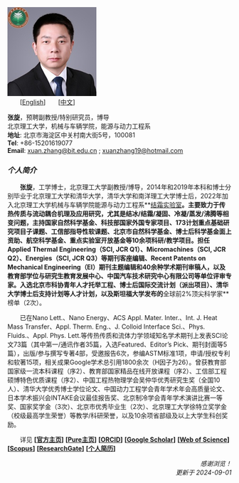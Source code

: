 ![Profile</u>](https://github.com/xuanzhang19/ChineseCV/raw/master/Xuan_ZHANG_BIT.jpg)  
&emsp;&emsp;[[<u>English</u>](https://en.xuanzhang.online)]&emsp;&emsp;[[<u>中文</u>](https://zh.xuanzhang.online)]  

**张旋**，预聘副教授/特别研究员，博导  
北京理工大学，机械与车辆学院，能源与动力工程系   
**地址**: 北京市海淀区中关村南大街5号，100081   
**Tel**: +86-15201619077  
**Email**: [<u>xuan.zhang@bit.edu.cn</u>](mailto:xuan.zhang@bit.edu.cn) ; [<u>xuanzhang19@hotmail.com</u>](mailto:xuanzhang19@hotmail.com)  

### ***个人简介***  
&emsp;&emsp;**张旋**，工学博士，北京理工大学副教授/博导，2014年和2019年本科和博士分别毕业于北京理工大学和清华大学，清华大学和南洋理工大学博士后，2022年加入北京理工大学机械与车辆学院能源与动力工程系**[<u>结霜实验室</u>](https://www.x-mol.com/groups/FrostLab)**。主要致力于传热传质与流动耦合机理及应用研究，尤其是结冰/结霜/凝固、冷凝/蒸发/沸腾等相变问题，主持国家自然科学基金、科技部国家外国专家项目、173计划重点基础研究项目子课题、工信部指导性软课题、北京市自然科学基金、博士后科学基金面上资助、航空科学基金、重点实验室开放基金等10余项科研/教学项目。担任Applied Thermal Engineering（SCI, JCR Q1）、Micromachines（SCI, JCR Q2）、Energies（SCI, JCR Q3）等期刊客座编辑、Recent Patents on Mechanical Engineering（EI）期刊主题编辑和40余种学术期刊审稿人，以及教育部学位与研究生教育发展中心、中国汽车技术研究中心有限公司等单位评审专家。入选北京市科协青年人才托举工程、博士后国际交流计划（派出项目）、清华大学博士后支持计划等人才计划，以及斯坦福大学发布的**全球前2%顶尖科学家**榜单（2次）。  

&emsp;&emsp;已在Nano Lett.、Nano Energy、ACS Appl. Mater. Inter.、Int. J. Heat Mass Transfer、Appl. Therm. Eng.、J. Colloid Interface Sci.、Phys. Fluids.、Appl. Phys. Lett.等传热传质和流体力学领域知名学术期刊上发表SCI论文73篇（其中第一/通讯作者35篇，入选Featured、Editor’s Pick、期刊封面等5篇），出版/参与撰写专著4部，受邀报告6次，参编ASTM标准1项，申请/授权专利和软著15项，相关成果Google学术总引用1800余次（H因子为26）。曾获教育部国家级一流本科课程（序2）、教育部国家精品在线开放课程（序2）、工信部工程硕博特色优质课程（序2）、中国工程热物理学会吴仲华优秀研究生奖（全国10人）、清华大学优秀博士学位论文、中国动力工程学会青年学术年会高质量论文、日本学术振兴会INTAKE会议最佳报告奖、北京制冷学会青年学术演讲比赛一等奖、国家奖学金（3次）、北京市优秀毕业生（2次）、北京理工大学徐特立奖学金（校级最高学生荣誉）等教学/科研荣誉，以及10余项省部级及以上大学生科创奖励。  

&emsp;&emsp;详见 **[[<u>官方主页</u>](https://me.bit.edu.cn/szdw/jsml/rnydlgcx/zlydwgcyjs/fgjzc10/8a4feae1bc944c2eb6d859ead210573c.htm)]**  **[[<u>Pure主页</u>](https://pure.bit.edu.cn/zh/persons/xuan-zhang)]**  **[[<u>ORCID</u>](https://orcid.org/0000-0002-4999-7361)]**  **[[<u>Google Scholar</u>](https://scholar.google.com/citations?user=ebuOVAIAAAAJ)]** **[[<u>Web of Science</u>](https://publons.com/researcher/AAB-1249-2020)]** **[[<u>Scopus</u>](https://www.scopus.com/authid/detail.uri?authorId=57142969300)]** **[[<u>ResearchGate</u>](https://www.researchgate.net/profile/Xuan-Zhang-25)]** **[[<u>个人简历</u>](https://www.jianguoyun.com/p/DXKBGGsQpsj_Bxj5o9gD)]**  

<p align="right"> <i> 感谢浏览！ <br /> 
更新于 2024-09-01 </i> </p>
